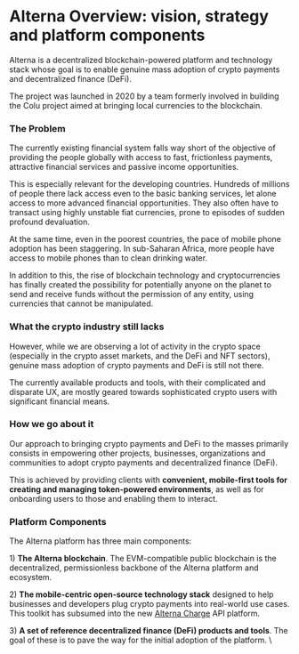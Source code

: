 # Alterna Overview: vision, strategy and platform components

Alterna is a decentralized blockchain-powered platform and technology stack whose goal is to enable genuine mass adoption of crypto payments and decentralized finance (DeFi).

The project was launched in 2020 by a team formerly involved in building the Colu project aimed at bringing local currencies to the blockchain.

### The Problem

The currently existing financial system falls way short of the objective of providing the people globally with access to fast, frictionless payments, attractive financial services and passive income opportunities.

This is especially relevant for the developing countries. Hundreds of millions of people there lack access even to the basic banking services, let alone access to more advanced financial opportunities. They also often have to transact using highly unstable fiat currencies, prone to episodes of sudden profound devaluation.

At the same time, even in the poorest countries, the pace of mobile phone adoption has been staggering. In sub-Saharan Africa, more people have access to mobile phones than to clean drinking water.

In addition to this, the rise of blockchain technology and cryptocurrencies has finally created the possibility for potentially anyone on the planet to send and receive funds without the permission of any entity, using currencies that cannot be manipulated.

### What the crypto industry still lacks

However, while we are observing a lot of activity in the crypto space (especially in the crypto asset markets, and the DeFi and NFT sectors), genuine mass adoption of crypto payments and DeFi is still not there.

The currently available products and tools, with their complicated and disparate UX, are mostly geared towards sophisticated crypto users with significant financial means.

### How we go about it

Our approach to bringing crypto payments and DeFi to the masses primarily consists in empowering other projects, businesses, organizations and communities to adopt crypto payments and decentralized finance (DeFi).

This is achieved by providing clients with **convenient, mobile-first tools for creating and managing token-powered environments**, as well as for onboarding users to those and enabling them to interact.

### Platform Components

The Alterna platform has three main components:

1\) **The Alterna blockchain**. The EVM-compatible public blockchain is the decentralized, permissionless backbone of the Alterna platform and ecosystem.

2\) **The mobile-centric open-source technology stack** designed to help businesses and developers plug crypto payments into real-world use cases. This toolkit has subsumed into the new [Alterna Charge](https://chargeweb3.com/) API platform.

3\) **A set of reference decentralized finance (DeFi) products and tools**. The goal of these is to pave the way for the initial adoption of the platform. \\

